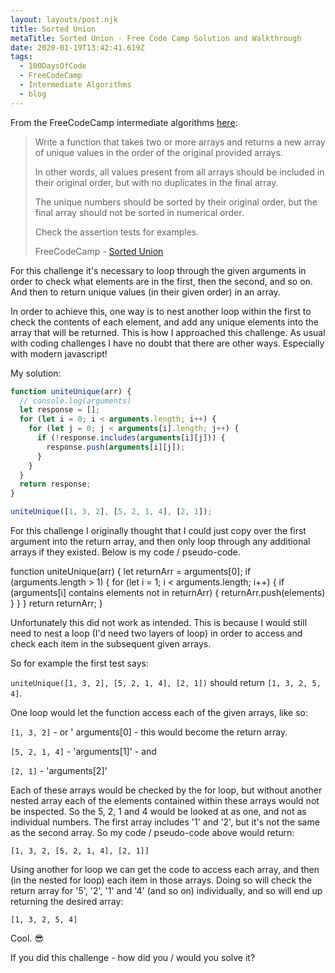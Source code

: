 ```yaml
---
layout: layouts/post.njk
title: Sorted Union
metaTitle: Sorted Union - Free Code Camp Solution and Walkthrough
date: 2020-01-19T13:42:41.619Z
tags:
  - 100DaysOfCode
  - FreeCodeCamp
  - Intermediate Algorithms
  - blog
---
```

From the FreeCodeCamp intermediate algorithms [here](https://www.freecodecamp.org/learn/javascript-algorithms-and-data-structures/intermediate-algorithm-scripting/sorted-union):

> Write a function that takes two or more arrays and returns a new array of unique values in the order of the original provided arrays.
> 
> In other words, all values present from all arrays should be included in their original order, but with no duplicates in the final array.
> 
> The unique numbers should be sorted by their original order, but the final array should not be sorted in numerical order.
> 
> Check the assertion tests for examples.
> 
> FreeCodeCamp - [Sorted Union](https://www.freecodecamp.org/learn/javascript-algorithms-and-data-structures/intermediate-algorithm-scripting/sorted-union)

For this challenge it's necessary to loop through the given arguments in order to check what elements are in the first, then the second, and so on. And then to return unique values (in their given order) in an array.

In order to achieve this, one way is to nest another loop within the first to check the contents of each element, and add any unique elements into the array that will be returned. This is how I approached this challenge. As usual with coding challenges I have no doubt that there are other ways. Especially with modern javascript!

My solution:

```javascript
function uniteUnique(arr) {
  // console.log(arguments)
  let response = [];
  for (let i = 0; i < arguments.length; i++) {
    for (let j = 0; j < arguments[i].length; j++) {
      if (!response.includes(arguments[i][j])) {
        response.push(arguments[i][j]);
      }
    }
  }
  return response;
}

uniteUnique([1, 3, 2], [5, 2, 1, 4], [2, 1]);
```

For this challenge I originally thought that I could just copy over the first argument into the return array, and then only loop through any additional arrays if they existed. Below is my code / pseudo-code.

function uniteUnique(arr) {
  let returnArr = arguments[0];
  if (arguments.length > 1) {
    for (let i = 1; i < arguments.length; i++) {
      if (arguments[i] contains elements not in returnArr) {
        returnArr.push(elements)
      }
    }
  }
  return returnArr;
}

Unfortunately this did not work as intended. This is because I would still need to nest a loop (I'd need two layers of loop) in order to access and check each item in the subsequent given arrays.

So for example the first test says:

`uniteUnique([1, 3, 2], [5, 2, 1, 4], [2, 1])` should return `[1, 3, 2, 5, 4]`.

One loop would let the function access each of the given arrays, like so:

`[1, 3, 2]` - or ' arguments[0] - this would become the return array.

`[5, 2, 1, 4]` - 'arguments[1]' - and

`[2, 1]` - 'arguments[2]'

Each of these arrays would be checked by the for loop, but without another nested array each of the elements contained within these arrays would not be inspected. So the 5, 2, 1 and 4 would be looked at as one, and not as individual numbers. The first array includes '1' and '2', but it's not the same as the second array. So my code / pseudo-code above would return:

`[1, 3, 2, [5, 2, 1, 4], [2, 1]]`

Using another for loop we can get the code to access each array, and then (in the nested for loop) each item in those arrays. Doing so will check the return array for '5', '2', '1' and '4' (and so on) individually, and so will end up returning the desired array:

`[1, 3, 2, 5, 4]`

Cool. 😎

If you did this challenge - how did you / would you solve it?